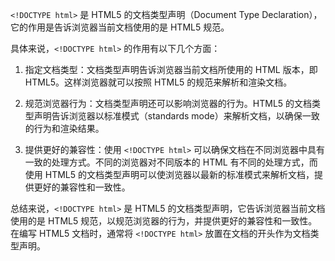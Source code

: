 `<!DOCTYPE html>` 是 HTML5 的文档类型声明（Document Type Declaration），它的作用是告诉浏览器当前文档使用的是 HTML5 规范。

具体来说，`<!DOCTYPE html>` 的作用有以下几个方面：

1. 指定文档类型：文档类型声明告诉浏览器当前文档所使用的 HTML 版本，即 HTML5。这样浏览器就可以按照 HTML5 的规范来解析和渲染文档。

2. 规范浏览器行为：文档类型声明还可以影响浏览器的行为。HTML5 的文档类型声明告诉浏览器以标准模式（standards mode）来解析文档，以确保一致的行为和渲染结果。

3. 提供更好的兼容性：使用 `<!DOCTYPE html>` 可以确保文档在不同浏览器中具有一致的处理方式。不同的浏览器对不同版本的 HTML 有不同的处理方式，而使用 HTML5 的文档类型声明可以使浏览器以最新的标准模式来解析文档，提供更好的兼容性和一致性。

总结来说，`<!DOCTYPE html>` 是 HTML5 的文档类型声明，它告诉浏览器当前文档使用的是 HTML5 规范，以规范浏览器的行为，并提供更好的兼容性和一致性。在编写 HTML5 文档时，通常将 `<!DOCTYPE html>` 放置在文档的开头作为文档类型声明。
